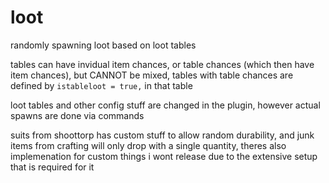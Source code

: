 # loot
randomly spawning loot based on loot tables

tables can have invidual item chances, or table chances (which then have item chances), but CANNOT be mixed, tables with table chances are defined by `istableloot = true,` in that table

loot tables and other config stuff are changed in the plugin, however actual spawns are done via commands

suits from shoottorp has custom stuff to allow random durability, and junk items from crafting will only drop with a single quantity, theres also implemenation for custom things i wont release due to the extensive setup that is required for it